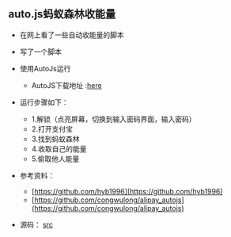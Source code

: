 ## auto.js蚂蚁森林收能量
* 在网上看了一些自动收能量的脚本
* 写了一个脚本
* 使用AutoJs运行
	* AutoJS下载地址 :[here](https://github.com/kleinlsl/auto_alipay/releases/download/auto_alipay_v1.0/Auto.js.apk)
* 运行步骤如下：
	* 1.解锁（点亮屏幕，切换到输入密码界面，输入密码）
	* 2.打开支付宝
	* 3.找到蚂蚁森林
	* 4.收取自己的能量
	* 5.偷取他人能量
* 参考资料：
	* 	[https://github.com/hyb1996](https://github.com/hyb1996)
	*	[https://github.com/congwulong/alipay_autojs](https://github.com/congwulong/alipay_autojs) 

* 源码： [src](/alipayMe_v1.0.js)
